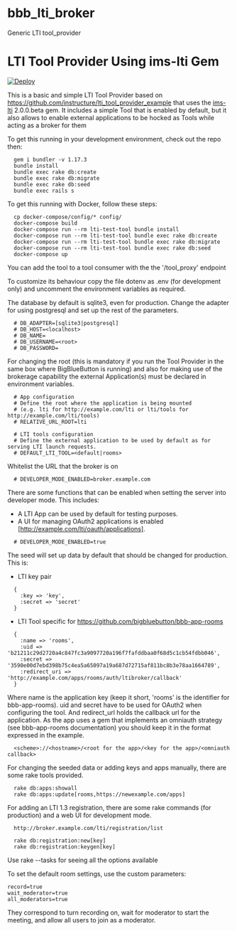 # bbb_lti_broker
Generic LTI tool_provider

# LTI Tool Provider Using ims-lti Gem

[![Deploy](https://www.herokucdn.com/deploy/button.png)](https://heroku.com/deploy)

This is a basic and simple LTI Tool Provider based on https://github.com/instructure/lti_tool_provider_example that uses the
[ims-lti](https://github.com/instructure/ims-lti) 2.0.0.beta gem. It includes a simple Tool that is enabled by default, but it
also allows to enable external applications to be hocked as Tools while acting as a broker for them

To get this running in your development environment, check out the repo then:

```
  gem i bundler -v 1.17.3
  bundle install
  bundle exec rake db:create
  bundle exec rake db:migrate
  bundle exec rake db:seed
  bundle exec rails s
```

To get this running with Docker, follow these steps:

```
  cp docker-compose/config/* config/
  docker-compose build
  docker-compose run --rm lti-test-tool bundle install
  docker-compose run --rm lti-test-tool bundle exec rake db:create
  docker-compose run --rm lti-test-tool bundle exec rake db:migrate
  docker-compose run --rm lti-test-tool bundle exec rake db:seed
  docker-compose up
```

You can add the tool to a tool consumer with the the '/tool_proxy' endpoint

To customize its behaviour copy the file dotenv as .env (for development only) and uncomment the environment variables as required.

The database by default is sqlite3, even for production. Change the adapter for using postgresql and set up the rest of the parameters.

```
  # DB_ADAPTER=[sqlite3|postgresql]
  # DB_HOST=<localhost>
  # DB_NAME=
  # DB_USERNAME=<root>
  # DB_PASSWORD=
```

For changing the root (this is mandatory if you run the Tool Provider in the same box where BigBlueButton is running) and also
for making use of the brokerage capability the external Application(s) must be declared in environment variables.

```
  # App configuration
  # Define the root where the application is being mounted
  # (e.g. lti for http://example.com/lti or lti/tools for http://example.com/lti/tools)
  # RELATIVE_URL_ROOT=lti

  # LTI tools configuration
  # Define the external application to be used by default as for serving LTI launch requests.
  # DEFAULT_LTI_TOOL=<default|rooms>
```

Whitelist the URL that the broker is on

```
  # DEVELOPER_MODE_ENABLED=broker.example.com
```

There are some functions that can be enabled when setting the server into developer mode.
This includes:
  - A LTI App can be used by default for testing purposes.
  - A UI for managing OAuth2 applications is enabled [http://example.com/lti/oauth/applications].

```
  # DEVELOPER_MODE_ENABLED=true
```

The seed will set up data by default that should be changed for production. This is:
  - LTI key pair
```
  {
    :key => 'key',
    :secret => 'secret'
  }
```
  - LTI Tool specific for https://github.com/bigbluebutton/bbb-app-rooms
```
  {
    :name => 'rooms',
    :uid => 'b21211c29d2720a4c847fc3a9097720a196f7fafddbaa0f68d5c1cb54fdbb046',
    :secret => '3590e00d7ebd398b75c4ea5a65097a19a687d72715af811bc8b3e78aa1664789',
    :redirect_uri => 'http://example.com/apps/rooms/auth/ltibroker/callback'
  }
```
Where name is the application key (keep it short, 'rooms' is the identifier for bbb-app-rooms). uid and secret have to be used for OAuth2 when configuring the tool. And redirect_url holds the callback url for the application. As the app uses a gem that implements an omniauth strategy (see bbb-app-rooms documentation) you should keep it in the format expressed in the example.

```
  <scheme>://<hostname>/<root for the app>/<key for the app>/<omniauth callback>
```

For changing the seeded data or adding keys and apps manually, there are some rake tools provided.

```
  rake db:apps:showall
  rake db:apps:update[rooms,https://newexample.com/apps]
```

For adding an LTI 1.3 registration, there are some rake commands (for production) and a web UI for development mode.

```
  http://broker.example.com/lti/registration/list
```
```
  rake db:registration:new[key]
  rake db:registration:keygen[key]
```

Use rake --tasks for seeing all the options available

To set the default room settings, use the custom parameters:

```
record=true
wait_moderator=true
all_moderators=true
```

They correspond to turn recording on, wait for moderator to start the meeting, and allow all users to join as a moderator.
